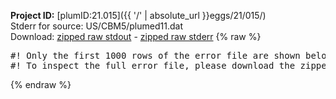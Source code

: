 **Project ID:** [plumID:21.015]({{ '/' | absolute_url }}eggs/21/015/)  
Stderr for source:  US/CBM5/plumed11.dat   
Download: [zipped raw stdout](plumed11.dat.plumed_master.stdout.txt.zip) - [zipped raw stderr](plumed11.dat.plumed_master.stderr.txt.zip) 
{% raw %}
<pre>
#! Only the first 1000 rows of the error file are shown below
#! To inspect the full error file, please download the zipped raw stderr file above
</pre>
{% endraw %}
